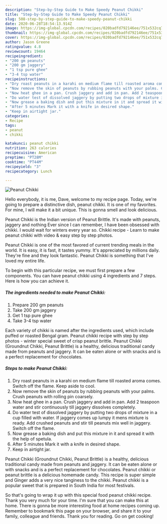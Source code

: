 ```yaml
---
description: "Step-by-Step Guide to Make Speedy Peanut Chikki"
title: "Step-by-Step Guide to Make Speedy Peanut Chikki"
slug: 508-step-by-step-guide-to-make-speedy-peanut-chikki
date: 2020-06-28T18:54:13.914Z
image: https://img-global.cpcdn.com/recipes/020badfd792146ee/751x532cq70/peanut-chikki-recipe-main-photo.jpg
thumbnail: https://img-global.cpcdn.com/recipes/020badfd792146ee/751x532cq70/peanut-chikki-recipe-main-photo.jpg
cover: https://img-global.cpcdn.com/recipes/020badfd792146ee/751x532cq70/peanut-chikki-recipe-main-photo.jpg
author: Jason Greene
ratingvalue: 4.8
reviewcount: 19464
recipeingredient:
- "200 gm peanuts"
- "200 gm jaggery"
- "1 tsp pure ghee"
- "3-4 tsp water"
recipeinstructions:
- "Dry roast peanuts in a karahi on medium flame till roasted aroma comes. Switch off the flame. Keep aside to cool."
- "Now remove the skin of peanuts by rubbing peanuts with your palms. Crush peanuts with rolling pin coarsely."
- "Now heat ghee in a pan. Crush jaggery and add in pan. Add 2 teaspoon water and stir continuously till jaggery dissolves completely."
- "Do water test of dissolved jaggery by putting two drops of mixture in a cup filled with water. If jaggery comes up lumpy it mens mixture is ready. Add crushed peanuts and stir till peanuts mix well in jaggery. Switch off the flame."
- "Now grease a baking dish and put this mixture in it and spread it with the help of spetula."
- "After 5 minutes Mark it with a knife in desired shape."
- "Keep in airtight jar."
categories:
- Recipe
tags:
- peanut
- chikki

katakunci: peanut chikki 
nutrition: 263 calories
recipecuisine: American
preptime: "PT28M"
cooktime: "PT44M"
recipeyield: "3"
recipecategory: Lunch

---
```



![Peanut Chikki](https://img-global.cpcdn.com/recipes/020badfd792146ee/751x532cq70/peanut-chikki-recipe-main-photo.jpg)

Hello everybody, it is me, Dave, welcome to my recipe page. Today, we're going to prepare a distinctive dish, peanut chikki. It is one of my favorites. For mine, I will make it a bit unique. This is gonna smell and look delicious.

Peanut Chikki is the Indian version of Peanut Brittle. It&#39;s made with peanuts, jaggery and nothing Ever since I can remember, I have been obsessed with chikki. I would wait for winters every year so. Chikki recipe - Learn to make peanut chikki with video &amp; easy step by step photos.

Peanut Chikki is one of the most favored of current trending meals in the world. It is easy, it is fast, it tastes yummy. It's appreciated by millions daily. They're fine and they look fantastic. Peanut Chikki is something that I've loved my entire life.


To begin with this particular recipe, we must first prepare a few components. You can have peanut chikki using 4 ingredients and 7 steps. Here is how you can achieve it.

<!--inarticleads1-->

##### The ingredients needed to make Peanut Chikki:

1. Prepare 200 gm peanuts
1. Take 200 gm jaggery
1. Get 1 tsp pure ghee
1. Take 3-4 tsp water


Each variety of chikki is named after the ingredients used, which include puffed or roasted Bengal gram. Peanut chikki recipe with step by step photos - winter special sweet of crisp peanut brittle. Peanut Chikki (Groundnut Chikki, Peanut Brittle) is a healthy, delicious traditional candy made from peanuts and jaggery. It can be eaten alone or with snacks and is a perfect replacement for chocolates. 

<!--inarticleads2-->

##### Steps to make Peanut Chikki:

1. Dry roast peanuts in a karahi on medium flame till roasted aroma comes. Switch off the flame. Keep aside to cool.
1. Now remove the skin of peanuts by rubbing peanuts with your palms. Crush peanuts with rolling pin coarsely.
1. Now heat ghee in a pan. Crush jaggery and add in pan. Add 2 teaspoon water and stir continuously till jaggery dissolves completely.
1. Do water test of dissolved jaggery by putting two drops of mixture in a cup filled with water. If jaggery comes up lumpy it mens mixture is ready. Add crushed peanuts and stir till peanuts mix well in jaggery. Switch off the flame.
1. Now grease a baking dish and put this mixture in it and spread it with the help of spetula.
1. After 5 minutes Mark it with a knife in desired shape.
1. Keep in airtight jar.


Peanut Chikki (Groundnut Chikki, Peanut Brittle) is a healthy, delicious traditional candy made from peanuts and jaggery. It can be eaten alone or with snacks and is a perfect replacement for chocolates. Peanut chikki or peanut brittle is a delicious homemade candy. This recipe is super simple and Ginger adds a very nice tanginess to the chikki. Peanut chikki is a popular sweet that is prepared in South India for most festivals. 

So that's going to wrap it up with this special food peanut chikki recipe. Thank you very much for your time. I'm sure that you can make this at home. There is gonna be more interesting food at home recipes coming up. Remember to bookmark this page on your browser, and share it to your family, colleague and friends. Thank you for reading. Go on get cooking!
